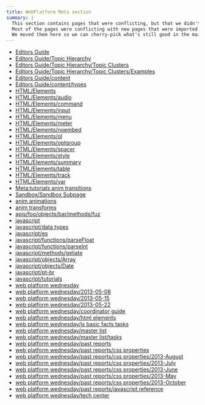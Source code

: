 ```yaml
---
title: WebPlatform Meta section
summary: |
  This section contains pages that were conflicting, but that we didn't wanted to lose. 
  Most of the pages were conflicting with new pages that were imported from bulk import jobs.
  We moved them here so we can cherry-pick what's still good in the main content area.
---
```

<ul class="mw-prefixindex-list-table">
    <li><a href="/Meta/Editors_Guide">Editors Guide</a></li>
    <li><a href="/Meta/Editors_Guide/Topic_Hierarchy">Editors Guide/Topic Hierarchy</a></li>
    <li><a href="/Meta/Editors_Guide/Topic_Hierarchy/Topic_Clusters">Editors Guide/Topic Hierarchy/Topic Clusters</a></li>
    <li><a href="/Meta/Editors_Guide/Topic_Hierarchy/Topic_Clusters/Examples">Editors Guide/Topic Hierarchy/Topic Clusters/Examples</a></li>
    <li><a href="/Meta/Editors_Guide/content">Editors Guide/content</a></li>
    <li><a href="/Meta/Editors_Guide/content/types">Editors Guide/content/types</a></li>
    <li><a href="/Meta/HTML/Elements">HTML/Elements</a></li>
    <li><a href="/Meta/HTML/Elements/audio">HTML/Elements/audio</a></li>
    <li><a href="/Meta/HTML/Elements/command">HTML/Elements/command</a></li>
    <li><a href="/Meta/HTML/Elements/input">HTML/Elements/input</a></li>
    <li><a href="/Meta/HTML/Elements/menu">HTML/Elements/menu</a></li>
    <li><a href="/Meta/HTML/Elements/meter">HTML/Elements/meter</a></li>
    <li><a href="/Meta/HTML/Elements/noembed">HTML/Elements/noembed</a></li>
    <li><a href="/Meta/HTML/Elements/ol">HTML/Elements/ol</a></li>
    <li><a href="/Meta/HTML/Elements/optgroup">HTML/Elements/optgroup</a></li>
    <li><a href="/Meta/HTML/Elements/spacer">HTML/Elements/spacer</a></li>
    <li><a href="/Meta/HTML/Elements/style">HTML/Elements/style</a></li>
    <li><a href="/Meta/HTML/Elements/summary">HTML/Elements/summary</a></li>
    <li><a href="/Meta/HTML/Elements/table">HTML/Elements/table</a></li>
    <li><a href="/Meta/HTML/Elements/track">HTML/Elements/track</a></li>
    <li><a href="/Meta/HTML/Elements/var">HTML/Elements/var</a></li>
    <li><a href="/Meta/tutorials_anim_transitions">Meta:tutorials anim transitions</a></li>
    <li><a href="/Meta/Sandbox/Sandbox_Subpage">Sandbox/Sandbox Subpage</a></li>
    <li><a href="/Meta/anim_animations">anim animations</a></li>
    <li><a href="/Meta/anim_transforms">anim transforms</a></li>
    <li><a href="/Meta/apis/foo/objects/bar/methods/fuz">apis/foo/objects/bar/methods/fuz</a></li>
    <li><a href="/Meta/javascript">javascript</a></li>
    <li><a href="/Meta/javascript/data_types">javascript/data types</a></li>
    <li><a href="/Meta/javascript/es">javascript/es</a></li>
    <li><a href="/Meta/javascript/functions/parseFloat">javascript/functions/parseFloat</a></li>
    <li><a href="/Meta/javascript/functions/parseInt">javascript/functions/parseInt</a></li>
    <li><a href="/Meta/javascript/methods/geliate">javascript/methods/geliate</a></li>
    <li><a href="/Meta/javascript/objects/Array">javascript/objects/Array</a></li>
    <li><a href="/Meta/javascript/objects/Date">javascript/objects/Date</a></li>
    <li><a href="/Meta/javascript/pt-br">javascript/pt-br</a></li>
    <li><a href="/Meta/javascript/tutorials">javascript/tutorials</a></li>
    <li><a href="/Meta/web_platform_wednesday">web platform wednesday</a></li>
    <li><a href="/Meta/web_platform_wednesday/2013-05-08">web platform wednesday/2013-05-08</a></li>
    <li><a href="/Meta/web_platform_wednesday/2013-05-15">web platform wednesday/2013-05-15</a></li>
    <li><a href="/Meta/web_platform_wednesday/2013-05-22">web platform wednesday/2013-05-22</a></li>
    <li><a href="/Meta/web_platform_wednesday/coordinator_guide">web platform wednesday/coordinator guide</a></li>
    <li><a href="/Meta/web_platform_wednesday/html_elements">web platform wednesday/html elements</a></li>
    <li><a href="/Meta/web_platform_wednesday/js_basic_facts_tasks">web platform wednesday/js basic facts tasks</a></li>
    <li><a href="/Meta/web_platform_wednesday/master_list">web platform wednesday/master list</a></li>
    <li><a href="/Meta/web_platform_wednesday/master_list/tasks">web platform wednesday/master list/tasks</a></li>
    <li><a href="/Meta/web_platform_wednesday/past_reports">web platform wednesday/past reports</a></li>
    <li><a href="/Meta/web_platform_wednesday/past_reports/css_properties">web platform wednesday/past reports/css properties</a></li>
    <li><a href="/Meta/web_platform_wednesday/past_reports/css_properties/2013-August">web platform wednesday/past reports/css properties/2013-August</a></li>
    <li><a href="/Meta/web_platform_wednesday/past_reports/css_properties/2013-July">web platform wednesday/past reports/css properties/2013-July</a></li>
    <li><a href="/Meta/web_platform_wednesday/past_reports/css_properties/2013-June">web platform wednesday/past reports/css properties/2013-June</a></li>
    <li><a href="/Meta/web_platform_wednesday/past_reports/css_properties/2013-May">web platform wednesday/past reports/css properties/2013-May</a></li>
    <li><a href="/Meta/web_platform_wednesday/past_reports/css_properties/2013-October">web platform wednesday/past reports/css properties/2013-October</a></li>
    <li><a href="/Meta/web_platform_wednesday/past_reports/javascript_reference">web platform wednesday/past reports/javascript reference</a></li>
    <li><a href="/Meta/web_platform_wednesday/tech_center">web platform wednesday/tech center</a></li>
</ul>
